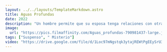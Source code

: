 ```yaml
---
layout: ../../layouts/TemplateMarkdown.astro
title: Aguas Profundas
date: 2022
description: "Un hombre permite que su esposa tenga relaciones con otras parejas para intentar salvar su matrimonio. Cuando los amantes de ella comienzan a desaparecer, él se convierte en el principal sospechoso."
image:
  url: "https://pics.filmaffinity.com/Aguas_profundas-790981437-large.jpg"
tags: ["Suspenso", " Misterio"]
video: "https://drive.google.com/file/d/1Loc97mNgstqk3ytajREWtPgEEySrU3F7/preview"
---
```

